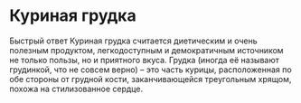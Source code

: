 # Куриная грудка

Быстрый ответ
Куриная грудка считается диетическим и очень полезным продуктом, легкодоступным и демократичным источником не только пользы, но и приятного вкуса. Грудка (иногда её называют грудинкой, что не совсем верно) – это часть курицы, расположенная по обе стороны от грудной кости, заканчивающейся треугольным хрящом, похожа на стилизованное сердце.